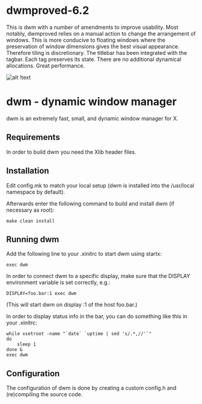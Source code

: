 dwmproved-6.2
=============

This is dwm with a number of amendments to improve usability. Most 
notably, dwmproved relies on a manual action to change the arrangement 
of windows. This is more conducive to floating windows where the 
preservation of window dimensions gives the best visual appearance. 
Therefore tiling is discretionary. The titlebar has been integrated 
with the tagbar. Each tag preserves its state. There are no additional 
dynamical allocations. Great performance.

![alt 
!text](https://github.com/doa379/dwmproved-6.2-next/blob/origin/screenshot.jpg?raw=true)


dwm - dynamic window manager
============================
dwm is an extremely fast, small, and dynamic window manager for X.


Requirements
------------
In order to build dwm you need the Xlib header files.


Installation
------------
Edit config.mk to match your local setup (dwm is installed into
the /usr/local namespace by default).

Afterwards enter the following command to build and install dwm (if
necessary as root):

    make clean install


Running dwm
-----------
Add the following line to your .xinitrc to start dwm using startx:

    exec dwm

In order to connect dwm to a specific display, make sure that
the DISPLAY environment variable is set correctly, e.g.:

    DISPLAY=foo.bar:1 exec dwm

(This will start dwm on display :1 of the host foo.bar.)

In order to display status info in the bar, you can do something
like this in your .xinitrc:

    while xsetroot -name "`date` `uptime | sed 's/.*,//'`"
    do
    	sleep 1
    done &
    exec dwm


Configuration
-------------
The configuration of dwm is done by creating a custom config.h
and (re)compiling the source code.
